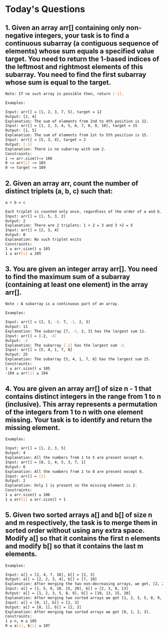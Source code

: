# Today's Questions

## 1. Given an array arr[] containing only non-negative integers, your task is to find a continuous subarray (a contiguous sequence of elements) whose sum equals a specified value target. You need to return the 1-based indices of the leftmost and rightmost elements of this subarray. You need to find the first subarray whose sum is equal to the target.

```sh
Note: If no such array is possible then, return [-1].

Examples:

Input: arr[] = [1, 2, 3, 7, 5], target = 12
Output: [2, 4]
Explanation: The sum of elements from 2nd to 4th position is 12.
Input: arr[] = [1, 2, 3, 4, 5, 6, 7, 8, 9, 10], target = 15
Output: [1, 5]
Explanation: The sum of elements from 1st to 5th position is 15.
Input: arr[] = [5, 3, 4], target = 2
Output: [-1]
Explanation: There is no subarray with sum 2.
Constraints:
1 <= arr.size()<= 106
0 <= arr[i] <= 103
0 <= target <= 109
```

## 2. Given an array arr, count the number of distinct triplets (a, b, c) such that:
```sh
a + b = c

Each triplet is counted only once, regardless of the order of a and b.
Input: arr[] = [1, 5, 3, 2]
Output: 2 
Explanation: There are 2 triplets: 1 + 2 = 3 and 3 +2 = 5
Input: arr[] = [2, 3, 4]
Output: 0
Explanation: No such triplet exits
Constraints:
1 ≤ arr.size() ≤ 103
1 ≤ arr[i] ≤ 105
```

## 3. You are given an integer array arr[]. You need to find the maximum sum of a subarray (containing at least one element) in the array arr[].

```sh
Note : A subarray is a continuous part of an array.

Examples:

Input: arr[] = [2, 3, -8, 7, -1, 2, 3]
Output: 11
Explanation: The subarray [7, -1, 2, 3] has the largest sum 11.
Input: arr[] = [-2, -4]
Output: -2
Explanation: The subarray [-2] has the largest sum -2.
Input: arr[] = [5, 4, 1, 7, 8]
Output: 25
Explanation: The subarray [5, 4, 1, 7, 8] has the largest sum 25.
Constraints:
1 ≤ arr.size() ≤ 105
-104 ≤ arr[i] ≤ 104
```


## 4. You are given an array arr[] of size n - 1 that contains distinct integers in the range from 1 to n (inclusive). This array represents a permutation of the integers from 1 to n with one element missing. Your task is to identify and return the missing element.

```sh
Examples:

Input: arr[] = [1, 2, 3, 5]
Output: 4
Explanation: All the numbers from 1 to 5 are present except 4.
Input: arr[] = [8, 2, 4, 5, 3, 7, 1]
Output: 6
Explanation: All the numbers from 1 to 8 are present except 6.
Input: arr[] = [1]
Output: 2
Explanation: Only 1 is present so the missing element is 2.
Constraints:
1 ≤ arr.size() ≤ 106
1 ≤ arr[i] ≤ arr.size() + 1
```

## 5. Given two sorted arrays a[] and b[] of size n and m respectively, the task is to merge them in sorted order without using any extra space. Modify a[] so that it contains the first n elements and modify b[] so that it contains the last m elements.

```sh
Examples:

Input: a[] = [2, 4, 7, 10], b[] = [2, 3]
Output: a[] = [2, 2, 3, 4], b[] = [7, 10]
Explanation: After merging the two non-decreasing arrays, we get, [2, 2, 3, 4, 7, 10]
Input: a[] = [1, 5, 9, 10, 15, 20], b[] = [2, 3, 8, 13]
Output: a[] = [1, 2, 3, 5, 8, 9], b[] = [10, 13, 15, 20]
Explanation: After merging two sorted arrays we get [1, 2, 3, 5, 8, 9, 10, 13, 15, 20].
Input: a[] = [0, 1], b[] = [2, 3]
Output: a[] = [0, 1], b[] = [2, 3]
Explanation: After merging two sorted arrays we get [0, 1, 2, 3].
Constraints:
1 ≤ n, m ≤ 105
0 ≤ a[i], b[i] ≤ 107
```
